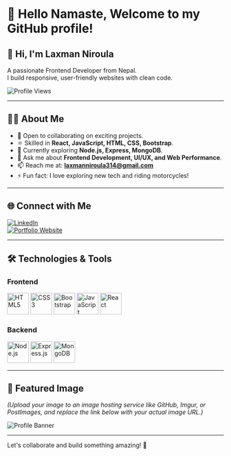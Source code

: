 # 👋 Hello Namaste, Welcome to my GitHub profile!

## 🌟 Hi, I'm Laxman Niroula  
A passionate Frontend Developer from Nepal.  
I build responsive, user-friendly websites with clean code.

![Profile Views](https://komarev.com/ghpvc/?username=laxmanniroula314&label=Profile%20views&color=0e75b6&style=flat)

---

## 👨‍💻 About Me

- 🔭 Open to collaborating on exciting projects.
- ⚛️ Skilled in **React, JavaScript, HTML, CSS, Bootstrap**.
- 🌱 Currently exploring **Node.js, Express, MongoDB**.
- 💬 Ask me about **Frontend Development, UI/UX, and Web Performance**.
- 📫 Reach me at: **laxmanniroula314@gmail.com**  
- ⚡ Fun fact: I love exploring new tech and riding motorcycles!

---

## 🌐 Connect with Me

[![LinkedIn](https://img.shields.io/badge/-LinkedIn-blue?logo=linkedin&logoColor=white)](https://www.linkedin.com/in/laxman-niroula/)  
[![Portfolio Website](https://img.shields.io/badge/-Portfolio-ff69b4?logo=google-chrome&logoColor=white)](https://laxmanniroula.com.np/)  

---

## 🛠️ Technologies & Tools  

### **Frontend**  
<img src="https://cdn.jsdelivr.net/gh/devicons/devicon/icons/html5/html5-original.svg" alt="HTML5" width="50" height="50"/>  
<img src="https://cdn.jsdelivr.net/gh/devicons/devicon/icons/css3/css3-original.svg" alt="CSS3" width="50" height="50"/>  
<img src="https://cdn.jsdelivr.net/gh/devicons/devicon/icons/bootstrap/bootstrap-original.svg" alt="Bootstrap" width="50" height="50"/>  
<img src="https://cdn.jsdelivr.net/gh/devicons/devicon/icons/javascript/javascript-original.svg" alt="JavaScript" width="50" height="50"/>  
<img src="https://cdn.jsdelivr.net/gh/devicons/devicon/icons/react/react-original.svg" alt="React" width="50" height="50"/>  

### **Backend**  
<img src="https://cdn.jsdelivr.net/gh/devicons/devicon/icons/nodejs/nodejs-original.svg" alt="Node.js" width="50" height="50"/>  
<img src="https://cdn.jsdelivr.net/gh/devicons/devicon/icons/express/express-original.svg" alt="Express.js" width="50" height="50"/>  
<img src="https://cdn.jsdelivr.net/gh/devicons/devicon/icons/mongodb/mongodb-original.svg" alt="MongoDB" width="50" height="50"/>  

---

## 📸 Featured Image  
*(Upload your image to an image hosting service like GitHub, Imgur, or PostImages, and replace the link below with your actual image URL.)*

![Profile Banner](https://your-image-link-here.com)

---

Let's collaborate and build something amazing! 🚀
